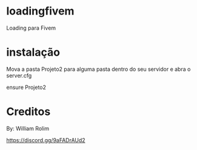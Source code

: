 # loadingfivem
Loading para Fivem

# instalação
Mova a pasta Projeto2 para alguma pasta dentro do seu servidor e abra o server.cfg

ensure Projeto2

# Creditos

By: William Rolim

https://discord.gg/9aFADrAUd2 
